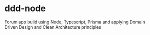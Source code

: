# ddd-node
Forum app build using Node, Typescript, Prisma and applying Domain Driven Design and Clean Architecture principles
